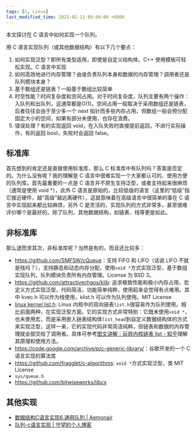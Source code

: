 ```yaml
---
tags: [C, Linux]
last_modified_time: 2025-02-13 09:00:00 +0800
---
```


本文探讨在 C 语言中如何实现一个队列。

用 C 语言实现队列（或其他数据结构）有以下几个要点：
1. 如何实现泛型？即所有类型适用，即使是自定义结构体。C++ 使用模板可轻松实现。C 语言中实现
2. 如何高效地进行内存管理？由谁负责队列本身和数据的内存管理？调用者还是队列模块本身？
3. 基于数组还是链表？一般基于数组比较简单
4. 时空性能？时间复杂度和空间占用。对于时间复杂度，队列主要有两个操作：入队列和出队列，这通常都是O(1)。空间占用一般取决于采用数组还是链表，后者往往会由于至少多一个 next 指针而多些内存占用，但数组一般会预分配固定大小的空间，如果有部分未使用，也存在浪费。
5. 错误处理？有的实现返回 void，在入队失败时直接提前返回，不进行实际操作，有的返回 bool，失败时会返回 false。

## 标准库
首先想到的肯定还是直接使用标准库，那么 C 标准库中有队列吗？答案是否定的。为什么没有呢？我的理解是 C 语言中很难实现一个大家都认可的、使用方便的队列库。首先最重要的一点是 C 语言并不原生支持泛型，或者支持起来很麻烦（通常是使用 void *），此外 C 语言是原始的，比较低级的语言（这里的“低级”指它接近硬件，越“高级”越远离硬件），这就意味着在高级语言中很简单的事在 C 语言中实现起来都比较麻烦，另外 C 是灵活的，实现队列的方式非常多，甚至很难评价哪个是最好的。除了队列，其他数据结构，如链表、栈等更是如此。

## 非标准库

那么退而求其次，非标准库呢？当然是有的，而且还比较多：
* <https://github.com/SMFSW/cQueue>：支持 FIFO 和 LIFO（话说 LIFO 不就是栈吗？），支持静态和动态内存分配，使用`void *`方式实现泛型，基于数组实现队列，队列模块负责所有内存管理。License 为 BSD 3。
* <https://github.com/attractivechaos/klib>: 追求极致性能和极小内存占用，宏定义方式实现泛型，代码简洁，功能简单纯粹，使用起来会觉得有点难用。其中 kvec.h 可以作为栈使用，klist.h 可以作为队列使用。MIT License
* [linux kernel list.h](https://github.com/torvalds/linux/blob/master/include/linux/list.h): Linux 内核中的双向链表`list.h`很容易作为队列使用。相比前面两种，在实现泛型方面，它的实现方式非常特别：它既未使用`void *`，也未使用宏，而是采用嵌入链表结构体`list_head`到自定义数据结构体的方式来实现泛型，这样一来，它的实现代码非常简洁纯粹，但链表和数据的内存管理就全部交给了调用者。具体可参考[图文讲解｜玩转内核链表 list - 知乎](https://zhuanlan.zhihu.com/p/450778696)理解其原理和使用方法。
* <https://code.google.com/archive/p/c-generic-library/>：谷歌开发的一个 C 语言实现的算法库
* <https://github.com/fragglet/c-algorithms>: `void *`方式实现泛型，类 MIT License
* `sys/queue.h`
* <https://github.com/bitwiseworks/libcx>

## 其他实现

* [数据结构C语言实现6.通用队列 | Aemonair](https://aemonair.github.io/2016/06/18/Data_Structure_06_General_Queue/)
* [队列-c语言实现 | 守望的个人博客](https://www.yanbinghu.com/2019/03/28/13055.html)
